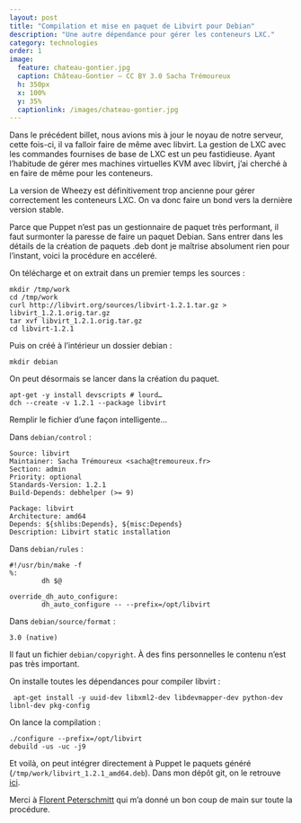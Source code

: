 ```yaml
---
layout: post
title: "Compilation et mise en paquet de Libvirt pour Debian"
description: "Une autre dépendance pour gérer les conteneurs LXC."
category: technologies
order: 1
image:
  feature: chateau-gontier.jpg
  caption: Château-Gontier — CC BY 3.0 Sacha Trémoureux
  h: 350px
  x: 100%
  y: 35%
  captionlink: /images/chateau-gontier.jpg
---
```


Dans le précédent billet, nous avions mis à jour le noyau de notre serveur,
cette fois-ci, il va falloir faire de même avec libvirt. La gestion de LXC avec
les commandes fournises de base de LXC est un peu fastidieuse. Ayant l’habitude
de gérer mes machines virtuelles KVM avec libvirt, j’ai cherché à en faire de
même pour les conteneurs.

La version de Wheezy est définitivement trop ancienne pour gérer correctement
les conteneurs LXC. On va donc faire un bond vers la dernière version stable.

Parce que Puppet n’est pas un gestionnaire de paquet très performant, il faut
surmonter la paresse de faire un paquet Debian. Sans entrer dans les détails de
la création de paquets .deb dont je maîtrise absolument rien pour l’instant,
voici la procédure en accéleré. 

On télécharge et on extrait dans un premier temps les sources :

    mkdir /tmp/work
    cd /tmp/work
    curl http://libvirt.org/sources/libvirt-1.2.1.tar.gz > libvirt_1.2.1.orig.tar.gz
    tar xvf libvirt_1.2.1.orig.tar.gz
    cd libvirt-1.2.1
    
Puis on créé à l’intérieur un dossier debian :

    mkdir debian
    
On peut désormais se lancer dans la création du paquet.

    apt-get -y install devscripts # lourd…
    dch --create -v 1.2.1 --package libvirt
    
Remplir le fichier d’une façon intelligente…

Dans `debian/control` :

    Source: libvirt
    Maintainer: Sacha Trémoureux <sacha@tremoureux.fr>
    Section: admin
    Priority: optional
    Standards-Version: 1.2.1
    Build-Depends: debhelper (>= 9)
    
    Package: libvirt
    Architecture: amd64
    Depends: ${shlibs:Depends}, ${misc:Depends}
    Description: Libvirt static installation

Dans `debian/rules` :

    #!/usr/bin/make -f
    %:
            dh $@
    
    override_dh_auto_configure:
            dh_auto_configure -- --prefix=/opt/libvirt

Dans `debian/source/format` :

    3.0 (native)

Il faut un fichier `debian/copyright`. À des fins personnelles le contenu n’est
pas très important.

On installe toutes les dépendances pour compiler libvirt :

     apt-get install -y uuid-dev libxml2-dev libdevmapper-dev python-dev libnl-dev pkg-config

On lance la compilation :

    ./configure --prefix=/opt/libvirt
    debuild -us -uc -j9

Et voilà, on peut intégrer directement à Puppet le paquets généré
(`/tmp/work/libvirt_1.2.1_amd64.deb`). Dans mon dépôt git, on le retrouve
[ici](https://github.com/tsacha/puppet/tree/master/tsacha_containers/files).

Merci à [Florent Peterschmitt](http://florent.peterschmitt.fr) qui m’a donné un
bon coup de main sur toute la procédure.


